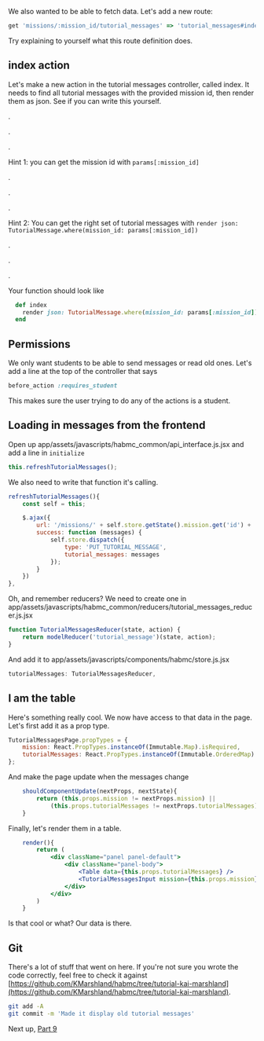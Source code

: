 We also wanted to be able to fetch data.
Let's add a new route:
```ruby
get 'missions/:mission_id/tutorial_messages' => 'tutorial_messages#index'
```
Try explaining to yourself what this route definition does.

## index action
Let's make a new action in the tutorial messages controller, called index.
It needs to find all tutorial messages with the provided mission id, then render them as json.
See if you can write this yourself.

.

.

.

Hint 1: you can get the mission id with `params[:mission_id]`

.

.

.

Hint 2: You can get the right set of tutorial messages with `render json: TutorialMessage.where(mission_id: params[:mission_id])`

.

.

.

Your function should look like
```ruby
  def index
    render json: TutorialMessage.where(mission_id: params[:mission_id])
  end
```

## Permissions
We only want students to be able to send messages or read old ones.
Let's add a line at the top of the controller that says
```ruby
before_action :requires_student
```

This makes sure the user trying to do any of the actions is a student.

## Loading in messages from the frontend
Open up app/assets/javascripts/habmc_common/api_interface.js.jsx and add a line in `initialize`
```jsx harmony
this.refreshTutorialMessages();
```

We also need to write that function it's calling.

```jsx harmony
refreshTutorialMessages(){
    const self = this;

    $.ajax({
        url: '/missions/' + self.store.getState().mission.get('id') + '/tutorial_messages.json',
        success: function (messages) {
            self.store.dispatch({
                type: 'PUT_TUTORIAL_MESSAGE',
                tutorial_messages: messages
            });
        }
    })
},
```

Oh, and remember reducers?
We need to create one in app/assets/javascripts/habmc_common/reducers/tutorial_messages_reducer.js.jsx
```jsx harmony
function TutorialMessagesReducer(state, action) {
    return modelReducer('tutorial_message')(state, action);
}
```

And add it to app/assets/javascripts/components/habmc/store.js.jsx
```jsx harmony
tutorialMessages: TutorialMessagesReducer,
```

## I am the table
Here's something really cool.
We now have access to that data in the page.
Let's first add it as a prop type.
```jsx harmony
TutorialMessagesPage.propTypes = {
    mission: React.PropTypes.instanceOf(Immutable.Map).isRequired,
    tutorialMessages: React.PropTypes.instanceOf(Immutable.OrderedMap).isRequired
};
```

And make the page update when the messages change
```jsx harmony
    shouldComponentUpdate(nextProps, nextState){
        return (this.props.mission != nextProps.mission) ||
            (this.props.tutorialMessages != nextProps.tutorialMessages);
    }
```

Finally, let's render them in a table.
```jsx harmony
    render(){
        return (
            <div className="panel panel-default">
                <div className="panel-body">
                    <Table data={this.props.tutorialMessages} />
                    <TutorialMessagesInput mission={this.props.mission} />
                </div>
            </div>
        )
    }
```

Is that cool or what?
Our data is there.

## Git
There's a lot of stuff that went on here.
If you're not sure you wrote the code correctly, feel free to check it against [https://github.com/KMarshland/habmc/tree/tutorial-kai-marshland](https://github.com/KMarshland/habmc/tree/tutorial-kai-marshland).

```bash
git add -A
git commit -m 'Made it display old tutorial messages'
```

Next up, [Part 9](habmc-09.md)

